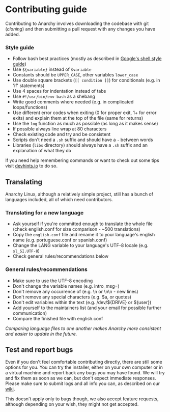 # Contributing guide

Contributing to Anarchy involves downloading the codebase with git (_cloning_)
and then submitting a pull request with any changes you have added.

### Style guide

* Follow bash best practices (mostly as described in
[Google's shell style guide](https://google.github.io/styleguide/shell.xml))
* Use `${variable}` instead of `$variable`
* Constants should be `UPPER_CASE`, other variables `lower_case`
* Use double square brackets (`[[ condition ]]`) for conditionals
(e.g. in 'if' statements)
* Use 4 spaces for indentation instead of tabs
* Use `#!/usr/bin/env bash` as a shebang
* Write good comments where needed (e.g. in complicated loops/functions)
* Use different error codes when exiting (0 for proper exit, 1+ for error exits)
and explain them at the top of the file (same for returns)
* Use the `log` function as much as possible (as long as it makes sense)
* If possible always line wrap at 80 characters
* Check existing code and try and be consistent
* Scripts don't need a `.sh` suffix and should have a `-` between words
* Libraries (`libs` directory) should always have a `.sh` suffix and an
explanation of what they do

If you need help remembering commands or want to check out some tips
visit [devhints.io](https://devhints.io/bash) to do so.

## Translating

Anarchy Linux, although a relatively simple project,
still has a bunch of languages included, all of which need contributors.

### Translating for a new language

* Ask yourself if you're committed enough to translate the whole file
(check english.conf for size comparison - ~500 translations)
* Copy the `english.conf` file and rename it to your language's
english name (e.g. portuguese.conf or spanish.conf)
* Change the LANG variable to your language's UTF-8 locale (e.g. `sl_SI.UTF-8`)
* Check general rules/recommendations below

### General rules/recommendations

* Make sure to use the UTF-8 encoding
* Don't change the variable names (e.g. intro_msg=)
* Don't remove any occurrence of (e.g. \n or \n\n - new lines)
* Don't remove any special characters (e.g. $a, or quotes)
* Don't edit variables within the text (e.g. /dev/${DRIVE} or ${user})
* Add yourself to the maintainers list
(and your email for possible further communication)
* Compare the finished file with english.conf

_Comparing language files to one another makes Anarchy more consistent
and easier to update in the future._

## Test and report bugs

Even if you don't feel comfortable contributing directly,
there are still some options for you.
You can try the installer, either on your own computer
or in a virtual machine and report back any bugs you may have found.
We will try and fix them as soon as we can, but don't expect immediate responses.
Please make sure to submit logs and all info you can, as described on our
[wiki](https://github.com/AnarchyLinux/installer/wiki/Reporting-issues).

This doesn't apply only to bugs though,
we also accept feature requests, although depending on your wish,
they might not get accepted.
